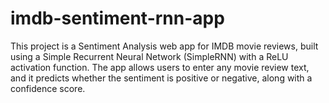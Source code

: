 # imdb-sentiment-rnn-app
This project is a Sentiment Analysis web app for IMDB movie reviews, built using a Simple Recurrent Neural Network (SimpleRNN) with a ReLU activation function. The app allows users to enter any movie review text, and it predicts whether the sentiment is positive or negative, along with a confidence score. 
